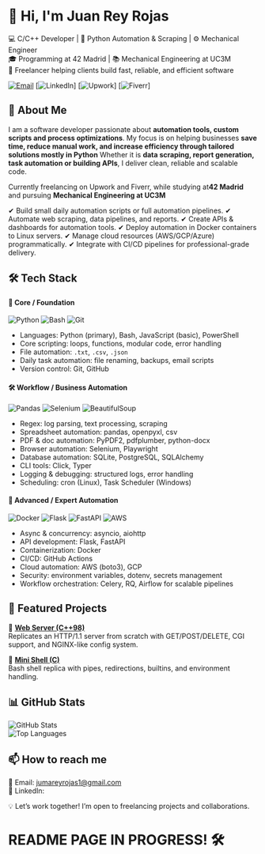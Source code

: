 # 👋 Hi, I'm Juan Rey Rojas  

💻 C/C++ Developer | 🐍 Python Automation & Scraping | ⚙️ Mechanical Engineer  
🎓 Programming at 42 Madrid | 📚 Mechanical Engineering at UC3M  
🚀 Freelancer helping clients build fast, reliable, and efficient software  

[![Email](https://img.shields.io/badge/Email-D14836?style=for-the-badge&logo=gmail&logoColor=white)](mailto:jumareyrojas1@gmail.com)
[![LinkedIn](https://img.shields.io/badge/LinkedIn-0077B5?style=for-the-badge&logo=linkedin&logoColor=white)]
[![Upwork](https://img.shields.io/badge/Upwork-6fda44?style=for-the-badge&logo=upwork&logoColor=white)]
[![Fiverr](https://img.shields.io/badge/Fiverr-1DBF73?style=for-the-badge&logo=fiverr&logoColor=white)]


## 🚀 About Me  

I am a software developer passionate about **automation tools, custom scripts and process optimizations**.
My focus is on helping businesses **save time, reduce manual work, and increase efficiency through tailored solutions mostly in Python**
Whether it is **data scraping, report generation, task automation or building APIs**, I deliver clean, reliable and scalable code.

Currently freelancing on Upwork and Fiverr, while studying at**42 Madrid** and pursuing **Mechanical Engineering at UC3M**

✔ Build small daily automation scripts or full automation pipelines.
✔ Automate web scraping, data pipelines, and reports.
✔ Create APIs & dashboards for automation tools.
✔ Deploy automation in Docker containers to Linux servers.
✔ Manage cloud resources (AWS/GCP/Azure) programmatically.
✔ Integrate with CI/CD pipelines for professional-grade delivery. 


## 🛠️ Tech Stack  

#### 🔰 Core / Foundation
![Python](https://img.shields.io/badge/Python-3776AB?style=for-the-badge&logo=python&logoColor=white)
![Bash](https://img.shields.io/badge/Bash-4EAA25?style=for-the-badge&logo=gnu-bash&logoColor=white)
![Git](https://img.shields.io/badge/Git-F05032?style=for-the-badge&logo=git&logoColor=white)

- Languages: Python (primary), Bash, JavaScript (basic), PowerShell
- Core scripting: loops, functions, modular code, error handling
- File automation: `.txt`, `.csv`, `.json`
- Daily task automation: file renaming, backups, email scripts
- Version control: Git, GitHub

#### 🛠 Workflow / Business Automation
![Pandas](https://img.shields.io/badge/Pandas-150458?style=for-the-badge&logo=pandas&logoColor=white)
![Selenium](https://img.shields.io/badge/Selenium-43B02A?style=for-the-badge&logo=selenium&logoColor=white)
![BeautifulSoup](https://img.shields.io/badge/BeautifulSoup-FFD43B?style=for-the-badge)

- Regex: log parsing, text processing, scraping
- Spreadsheet automation: pandas, openpyxl, csv
- PDF & doc automation: PyPDF2, pdfplumber, python-docx
- Browser automation: Selenium, Playwright
- Database automation: SQLite, PostgreSQL, SQLAlchemy
- CLI tools: Click, Typer
- Logging & debugging: structured logs, error handling
- Scheduling: cron (Linux), Task Scheduler (Windows)

#### 🧠 Advanced / Expert Automation
![Docker](https://img.shields.io/badge/Docker-2496ED?style=for-the-badge&logo=docker&logoColor=white)
![Flask](https://img.shields.io/badge/Flask-000000?style=for-the-badge&logo=flask&logoColor=white)
![FastAPI](https://img.shields.io/badge/FastAPI-009688?style=for-the-badge&logo=fastapi&logoColor=white)
![AWS](https://img.shields.io/badge/AWS-232F3E?style=for-the-badge&logo=amazon-aws&logoColor=white)

- Async & concurrency: asyncio, aiohttp
- API development: Flask, FastAPI
- Containerization: Docker
- CI/CD: GitHub Actions
- Cloud automation: AWS (boto3), GCP
- Security: environment variables, dotenv, secrets management
- Workflow orchestration: Celery, RQ, Airflow for scalable pipelines


## 📌 Featured Projects  

🔹 [**Web Server (C++98)**](https://github.com/jreyroj/webserv)  
Replicates an HTTP/1.1 server from scratch with GET/POST/DELETE, CGI support, and NGINX-like config system.  

🔹 [**Mini Shell (C)**](https://github.com/jreyroj/minishell)  
Bash shell replica with pipes, redirections, builtins, and environment handling.  


## 📊 GitHub Stats  

![GitHub Stats](https://github-readme-stats.vercel.app/api?username=juanmarey1&show_icons=true&theme=tokyonight)  
![Top Languages](https://github-readme-stats.vercel.app/api/top-langs/?username=juanmarey1&layout=compact&theme=tokyonight)  


## 📫 How to reach me  

📧 Email: [jumareyrojas1@gmail.com](mailto:jumareyrojas1@gmail.com)  
💼 LinkedIn: 

💡 Let’s work together! I’m open to freelancing projects and collaborations.  


# README PAGE IN PROGRESS! 🛠️
